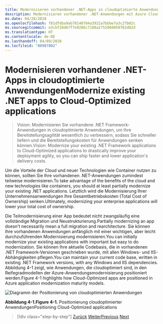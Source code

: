 ```yaml
---
title: Modernisieren vorhandener .NET-Apps in cloudoptimierte Anwendungen
description: Modernisieren vorhandener .NET-Anwendungen mit Azure Cloud und Windows-Containern.
ms.date: 04/28/2018
ms.openlocfilehash: f81dfdba9ab70140784a3922a7bbbe7a3c27b02c
ms.sourcegitcommit: e3cbf26d67f7e9286c7108a2752804050762d02d
ms.translationtype: HT
ms.contentlocale: de-DE
ms.lasthandoff: 04/09/2020
ms.locfileid: "80987802"
---
```

# <a name="modernize-existing-net-apps-to-cloud-optimized-applications"></a><span data-ttu-id="f66fc-103">Modernisieren vorhandener .NET-Apps in cloudoptimierte Anwendungen</span><span class="sxs-lookup"><span data-stu-id="f66fc-103">Modernize existing .NET apps to Cloud-Optimized applications</span></span>

> <span data-ttu-id="f66fc-104">Vision: Modernisieren Sie vorhandene .NET Framework-Anwendungen in cloudoptimierte Anwendungen, um Ihre Bereitstellungsagilität wesentlich zu verbessern, sodass Sie schneller liefern und die Bereitstellungskosten für Anwendungen senken können.</span><span class="sxs-lookup"><span data-stu-id="f66fc-104">Vision: Modernize your existing .NET Framework applications to Cloud-Optimized applications to drastically improve your deployment agility, so you can ship faster and lower application's delivery costs.</span></span>

<span data-ttu-id="f66fc-105">Um die Vorteile der Cloud und neuer Technologien wie Container nutzen zu können, sollten Sie Ihre vorhandenen .NET-Anwendungen zumindest teilweise modernisieren.</span><span class="sxs-lookup"><span data-stu-id="f66fc-105">To take advantage of the benefits of the cloud and new technologies like containers, you should at least partially modernize your existing .NET applications.</span></span> <span data-ttu-id="f66fc-106">Letztlich wird die Modernisierung Ihrer Unternehmensanwendungen Ihre Gesamtbetriebskosten (Total Cost of Ownership) senken.</span><span class="sxs-lookup"><span data-stu-id="f66fc-106">Ultimately, modernizing your enterprise applications will lower your total cost of ownership.</span></span>

<span data-ttu-id="f66fc-107">Die Teilmodernisierung einer App bedeutet nicht zwangsläufig eine vollständige Migration und Neustrukturierung.</span><span class="sxs-lookup"><span data-stu-id="f66fc-107">Partially modernizing an app doesn't necessarily mean a full migration and rearchitecture.</span></span> <span data-ttu-id="f66fc-108">Sie können Ihre vorhandenen Anwendungen anfänglich mit einer wichtigen, aber leicht durchzuführenden Modernisierung modernisieren.</span><span class="sxs-lookup"><span data-stu-id="f66fc-108">You can initially modernize your existing applications with important but easy to do modernization.</span></span> <span data-ttu-id="f66fc-109">Sie können Ihre aktuelle Codebasis, die in vorhandenen .NET Framework-Versionen geschrieben wurde, mit allen Windows- und IIS-Abhängigkeiten pflegen.</span><span class="sxs-lookup"><span data-stu-id="f66fc-109">You can maintain your current code base, written in existing .NET Framework versions, with any Windows and IIS dependencies.</span></span> <span data-ttu-id="f66fc-110">Abbildung 4-1 zeigt, wie Anwendungen, die cloudoptimiert sind, in den Reifegradmodellen der Azure-Anwendungsmodernisierung positioniert werden.</span><span class="sxs-lookup"><span data-stu-id="f66fc-110">Figure 4-1 highlights how Cloud-Optimized apps are positioned in Azure application modernization maturity models.</span></span>

![Diagramm der Positionierung von cloudoptimierten Anwendungen](./media/index/position-cloud-optimized-application.png)

<span data-ttu-id="f66fc-112">**Abbildung 4-1.**</span><span class="sxs-lookup"><span data-stu-id="f66fc-112">**Figure 4-1.**</span></span> <span data-ttu-id="f66fc-113">Positionierung cloudoptimierter Anwendungen</span><span class="sxs-lookup"><span data-stu-id="f66fc-113">Positioning Cloud-Optimized applications</span></span>

>[!div class="step-by-step"]
><span data-ttu-id="f66fc-114">[Zurück](../migrate-your-relational-databases-to-azure.md)
>[Weiter](reasons-to-modernize-existing-net-apps-to-cloud-optimized-applications.md)</span><span class="sxs-lookup"><span data-stu-id="f66fc-114">[Previous](../migrate-your-relational-databases-to-azure.md)
[Next](reasons-to-modernize-existing-net-apps-to-cloud-optimized-applications.md)</span></span>
